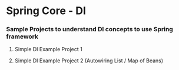 # Spring Core - DI

### Sample Projects to understand DI concepts to use Spring framework

1. Simple DI Example Project 1

2. Simple DI Example Project 2 (Autowiring List / Map of Beans)

